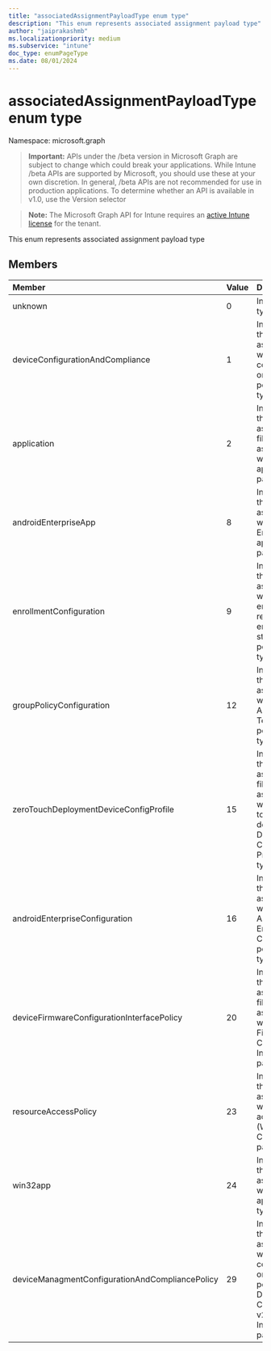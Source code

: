 ```yaml
---
title: "associatedAssignmentPayloadType enum type"
description: "This enum represents associated assignment payload type"
author: "jaiprakashmb"
ms.localizationpriority: medium
ms.subservice: "intune"
doc_type: enumPageType
ms.date: 08/01/2024
---
```


# associatedAssignmentPayloadType enum type

Namespace: microsoft.graph

> **Important:** APIs under the /beta version in Microsoft Graph are subject to change which could break your applications. While Intune /beta APIs are supported by Microsoft, you should use these at your own discretion. In general, /beta APIs are not recommended for use in production applications. To determine whether an API is available in v1.0, use the Version selector

> **Note:** The Microsoft Graph API for Intune requires an [active Intune license](https://go.microsoft.com/fwlink/?linkid=839381) for the tenant.

This enum represents associated assignment payload type

## Members
|Member|Value|Description|
|:---|:---|:---|
|unknown|0|Invalid payload type|
|deviceConfigurationAndCompliance|1|Indicates that this filter is associated with a configuration or compliance policy payload type|
|application|2|Indicates that this assignment filter is associated with an application payload type|
|androidEnterpriseApp|8|Indicates that this filter is associated with a Android Enterprise application payload type|
|enrollmentConfiguration|9|Indicates that this filter is associated with an enrollment restriction or enrollment status page policy payload type|
|groupPolicyConfiguration|12|Indicates that this filter is associated with an Administrative Template policy payload type|
|zeroTouchDeploymentDeviceConfigProfile|15|Indicates that this assignment filter is associated with Zero touch deployment Device Configuration Profile payload type|
|androidEnterpriseConfiguration|16|Indicates that this filter is associated with an Android Enterprise Configuration policy payload type|
|deviceFirmwareConfigurationInterfacePolicy|20|Indicates that this assignment filter is associated with Device Firmware Configuration Interface(DCFI) payload type|
|resourceAccessPolicy|23|Indicates that this filter is associated with a resource access policy (Wifi, VPN, Certificate) payload type|
|win32app|24|Indicates that this filter is associated with a Win32 app payload type|
|deviceManagmentConfigurationAndCompliancePolicy|29|Indicates that this filter is associated with a configuration or compliance policy on Device Configuration v2 Infrastructure payload type|